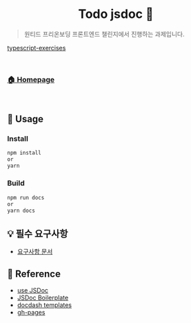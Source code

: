 
<h1 align="center">Todo jsdoc  📜</h1>

> 원티드 프리온보딩 프론트엔드 챌린지에서 진행하는 과제입니다. 


[typescript-exercises](https://github.com/whl5105/wanted-pre-onboarding-challenge-fe-2/blob/main/typescript-exercises.md)

<br />

### [🏠 Homepage](https://whl5105.github.io/wanted-pre-onboarding-challenge-fe-2)

<br />

## 🚀 Usage
### Install
```bash
npm install
or
yarn
```

### Build

```bash
npm run docs
or
yarn docs
```

## 💡 필수 요구사항
- [요구사항 문서](https://gist.github.com/pocojang/3c3d4470a3d2a978b5ebfb3f613e40fa#create)

## 📝 Reference
- [use JSDoc](https://jsdoc.app)
- [JSDoc Boilerplate](https://github.com/pocojang/jsdoc-boilerplate)
- [docdash templates](https://ahribori.com/article/58f8737c5cab3c0c649bdb3f)
- [gh-pages](https://velog.io/@qhgus/%ED%94%84%EB%A1%9C%EC%A0%9D%ED%8A%B8%EB%A5%BC-GitHub-Pages%EB%A1%9C-%EB%B0%B0%ED%8F%AC%ED%95%98%EA%B8%B0-feat.-React)
